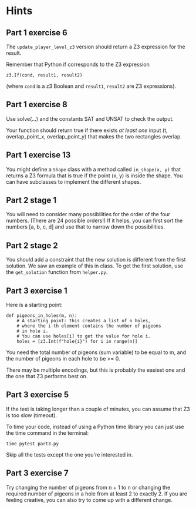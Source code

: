 # Hints

## Part 1 exercise 6

The `update_player_level_z3` version should return a Z3
expression for the result.

Remember that Python if corresponds to the Z3 expression
```
z3.If(cond, result1, result2)
```
(where `cond` is a z3 Boolean and `result1`, `result2` are Z3 expressions).

## Part 1 exercise 8

Use solve(...) and the constants SAT and UNSAT to check the output.

Your function should return true if there exists *at least one* input
    (t, overlap_point_x, overlap_point_y)
that makes the two rectangles overlap.

## Part 1 exercise 13

You might define a `Shape` class with a method called
`in_shape(x, y)` that returns a Z3 formula that is true
if the point (x, y) is inside the shape.
You can have subclasses to implement the different shapes.

## Part 2 stage 1

You will need to consider many possibilities
for the order of the four numbers.
(There are 24 possible orders!)
If it helps, you can first sort the numbers [a, b, c, d]
and use that to narrow down the possibilities.

## Part 2 stage 2

You should add a constraint that the new solution is different
from the first solution. We saw an example of this in class.
To get the first solution, use the
`get_solution` function from `helper.py`.

## Part 3 exercise 1

Here is a starting point:
```
def pigeons_in_holes(m, n):
    # A starting point: this creates a list of n holes,
    # where the i-th element contains the number of pigeons
    # in hole i.
    # You can use holes[i] to get the value for hole i.
    holes = [z3.Int(f"hole{i}") for i in range(n)]
```

You need the total number of pigeons (sum variable) to be equal to m,
and the number of pigeons in each hole to be >= 0.

There may be multiple encodings, but this is probably the easiest one
and the one that Z3 performs best on.

## Part 3 exercise 5

If the test is taking longer than a couple of minutes,
you can assume that Z3 is too slow (timeout).

To time your code, instead of using a Python time library
you can just use the time command in the terminal:
```
time pytest part3.py
```

Skip all the tests except the one you're interested in.

## Part 3 exercise 7

Try changing the number of pigeons from n + 1 to n
or changing the required number of pigeons in a hole
from at least 2 to exactly 2.
If you are feeling creative, you can also try to come up with
a different change.
